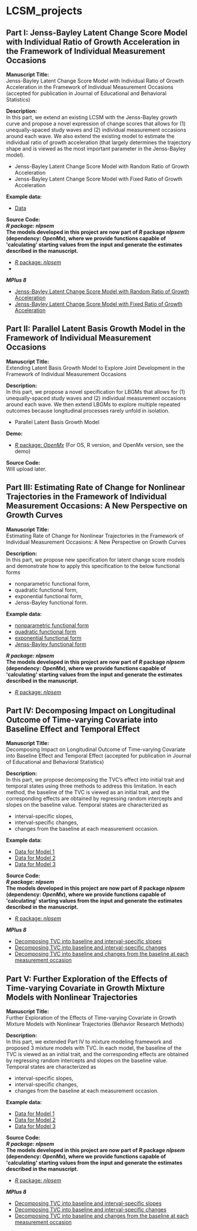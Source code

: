 # LCSM_projects

## Part I: Jenss-Bayley Latent Change Score Model with Individual Ratio of Growth Acceleration in the Framework of Individual Measurement Occasions
**Manuscript Title:** <br>
Jenss-Bayley Latent Change Score Model with Individual Ratio of Growth Acceleration in the Framework of Individual
Measurement Occasions (accepted for publication in Journal of Educational and Behavioral Statistics)

**Description:** <br>
In this part, we extend an existing LCSM with the Jenss-Bayley growth curve and propose a novel expression of change scores that allows for (1) unequally-spaced study waves and (2) individual measurement occasions around each wave. We also extend the existing model to estimate the individual ratio of growth acceleration (that largely determines the trajectory shape and is viewed as the most important parameter in the Jenss-Bayley model). 
- Jenss-Bayley Latent Change Score Model with Random Ratio of Growth Acceleration
- Jenss-Bayley Latent Change Score Model with Fixed Ratio of Growth Acceleration

**Example data:**
- [Data](https://github.com/Veronica0206/LCSM_projects/tree/main/Part1/Data/JB_dat.RData)

**Source Code:** <br>
***R package: nlpsem*** <br>
**The models developed in this project are now part of *R* package *nlpsem* (dependency: *OpenMx*), where we provide functions capable of 'calculating' starting values from the input and generate the estimates described in the manuscript.**
- [*R* package: *nlpsem*](https://github.com/Veronica0206/LCSM_projects/blob/main/Part1/OpenMx/OpenMx_demo.md/OpenMx_demo.md)
- 
***MPlus 8*** <br>
- [Jenss-Bayley Latent Change Score Model with Random Ratio of Growth Acceleration](https://github.com/Veronica0206/LCSM_projects/tree/main/Part1/Mplus8/JB_LCSM_random.inp)
- [Jenss-Bayley Latent Change Score Model with Fixed Ratio of Growth Acceleration](https://github.com/Veronica0206/LCSM_projects/tree/main/Part1/Mplus8/JB_LCSM_fixed.inp)

## Part II: Parallel Latent Basis Growth Model in the Framework of Individual Measurement Occasions
**Manuscript Title:** <br>
Extending Latent Basis Growth Model to Explore Joint Development in the Framework of Individual Measurement Occasions

**Description:** <br>
In this part, we propose a novel specification for LBGMs that allows for (1) unequally-spaced study waves and (2) individual measurement occasions around each wave. We then extend LBGMs to explore multiple repeated outcomes because longitudinal processes rarely unfold in isolation. 
- Parallel Latent Basis Growth Model

**Demo:** 
- [*R* package: *OpenMx*](https://github.com/Veronica0206/LCSM_projects/blob/main/Part%202/OpenMx_demo2.md)
(For OS, R version, and OpenMx version, see the demo)

**Source Code:** <br>
Will upload later.

## Part III: Estimating Rate of Change for Nonlinear Trajectories in the Framework of Individual Measurement Occasions: A New Perspective on Growth Curves
**Manuscript Title:** <br>
Estimating Rate of Change for Nonlinear Trajectories in the Framework of Individual Measurement Occasions: A New Perspective on Growth Curves

**Description:** <br>
In this part, we propose new specification for latent change score models and demonstrate how to apply this specification to the below functional forms 
- nonparametric functional form,
- quadratic functional form,
- exponential functional form,
- Jenss-Bayley functional form.

**Example data:**
- [nonparametric functional form](https://github.com/Veronica0206/LCSM_projects/tree/main/Part3/Data/NonP_dat.RData)
- [quadratic functional form](https://github.com/Veronica0206/LCSM_projects/tree/main/Part3/Data/QUAD_dat.RData)
- [exponential functional form](https://github.com/Veronica0206/LCSM_projects/tree/main/Part3/Data/EXP_dat.RData)
- [Jenss-Bayley functional form](https://github.com/Veronica0206/LCSM_projects/tree/main/Part3/Data/JB_dat.RData)

***R package: nlpsem*** <br>
**The models developed in this project are now part of *R* package *nlpsem* (dependency: *OpenMx*), where we provide functions capable of 'calculating' starting values from the input and generate the estimates described in the manuscript.**
- [*R* package: *nlpsem*](https://github.com/Veronica0206/LCSM_projects/tree/main/Part3/OpenMx/OpenMx_demo.md)

## Part IV: Decomposing Impact on Longitudinal Outcome of Time-varying Covariate into Baseline Effect and Temporal Effect
**Manuscript Title:** <br>
Decomposing Impact on Longitudinal Outcome of Time-varying Covariate into Baseline Effect and Temporal Effect (accepted for publication in Journal of Educational and Behavioral Statistics)

**Description:** <br>
In this part, we propose decomposing the TVC’s effect into initial trait and temporal states using three methods to address this limitation. In each method, the baseline of the TVC is viewed as an initial trait, and the corresponding effects are obtained by regressing random intercepts and slopes on the baseline value. Temporal states are characterized as 
- interval-specific slopes,
- interval-specific changes,
- changes from the baseline at each measurement occasion.

**Example data:**
- [Data for Model 1](https://github.com/Veronica0206/LCSM_projects/tree/main/Part4/Data/TVC1_BLS_dat.RData)
- [Data for Model 2](https://github.com/Veronica0206/LCSM_projects/tree/main/Part4/Data/TVC2_BLS_dat.RData)
- [Data for Model 3](https://github.com/Veronica0206/LCSM_projects/tree/main/Part4/Data/TVC3_BLS_dat.RData)

**Source Code:** <br>
***R package: nlpsem*** <br>
**The models developed in this project are now part of *R* package *nlpsem* (dependency: *OpenMx*), where we provide functions capable of 'calculating' starting values from the input and generate the estimates described in the manuscript.**
- [*R* package: *nlpsem*](https://github.com/Veronica0206/LCSM_projects/blob/main/Part4/OpenMx/OpenMx_demo.md)

***MPlus 8*** <br>
- [Decomposing TVC into baseline and interval-specific slopes](https://github.com/Veronica0206/LCSM_projects/tree/main/Part4/MPlus8/BLSGM_TVCslp.inp)
- [Decomposing TVC into baseline and interval-specific changes](https://github.com/Veronica0206/LCSM_projects/tree/main/Part4/MPlus8/BLSGM_TVCslp.inp)
- [Decomposing TVC into baseline and changes from the baseline at each measurement occasion](https://github.com/Veronica0206/LCSM_projects/tree/main/Part4/MPlus8/BLSGM_TVCslp.inp)

## Part V: Further Exploration of the Effects of Time-varying Covariate in Growth Mixture Models with Nonlinear Trajectories
**Manuscript Title:** <br>
Further Exploration of the Effects of Time-varying Covariate in Growth Mixture Models with Nonlinear Trajectories (Behavior Research Methods)

**Description:** <br>
In this part, we extended Part IV to mixture modeling framework and proposed 3 mixture models with TVC. In each model, the baseline of the TVC is viewed as an initial trait, and the corresponding effects are obtained by regressing random intercepts and slopes on the baseline value. Temporal states are characterized as 
- interval-specific slopes,
- interval-specific changes,
- changes from the baseline at each measurement occasion.

**Example data:**
- [Data for Model 1](https://github.com/Veronica0206/LCSM_projects/tree/main/Part5/Data/TVC1_BLS_dat2.RData)
- [Data for Model 2](https://github.com/Veronica0206/LCSM_projects/tree/main/Part5/Data/TVC2_BLS_dat2.RData)
- [Data for Model 3](https://github.com/Veronica0206/LCSM_projects/tree/main/Part5/Data/TVC3_BLS_dat2.RData)

**Source Code:** <br>
***R package: nlpsem*** <br>
**The models developed in this project are now part of *R* package *nlpsem* (dependency: *OpenMx*), where we provide functions capable of 'calculating' starting values from the input and generate the estimates described in the manuscript.**
- [*R* package: *nlpsem*](https://github.com/Veronica0206/LCSM_projects/blob/main/Part5/OpenMx/OpenMx_demo.md)

***MPlus 8*** <br>
- [Decomposing TVC into baseline and interval-specific slopes](https://github.com/Veronica0206/LCSM_projects/tree/main/Part5/MPlus8/BLSGMM_TVCslp.inp)
- [Decomposing TVC into baseline and interval-specific changes](https://github.com/Veronica0206/LCSM_projects/tree/main/Part5/MPlus8/BLSGMM_TVCchg.inp)
- [Decomposing TVC into baseline and changes from the baseline at each measurement occasion](https://github.com/Veronica0206/LCSM_projects/tree/main/Part5/MPlus8/BLSGMM_TVCchgBL.inp)



